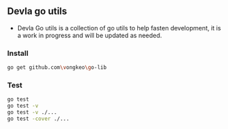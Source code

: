 ## Devla go utils
- Devla Go utils is a collection of go utils to help fasten development, it is a work in progress and will be updated as needed.

### Install
```bash
go get github.com\vongkeo\go-lib
```

### Test
```bash
go test
go test -v
go test -v ./...
go test -cover ./...
```
